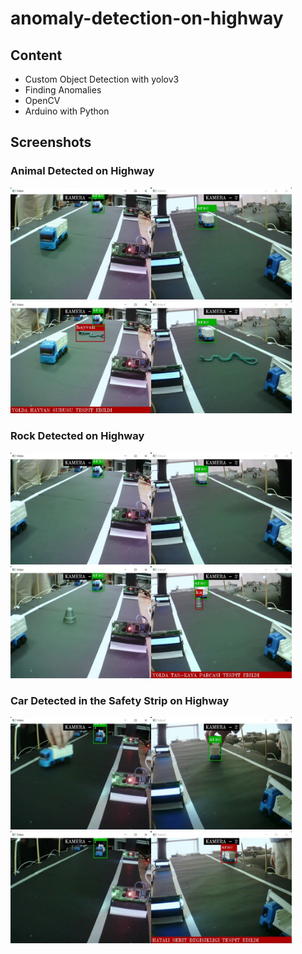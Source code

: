 # anomaly-detection-on-highway

## Content

* Custom Object Detection with yolov3
* Finding Anomalies
* OpenCV
* Arduino with Python

## Screenshots

### Animal Detected on Highway
<img src="screenshots/00110.jpg" width="450"> <img src="screenshots/00120.jpg" width="450">

### Rock Detected on Highway
<img src="screenshots/00759.jpg" width="450"> <img src="screenshots/00769.jpg" width="450">

### Car Detected in the Safety Strip on Highway
<img src="screenshots/01815.jpg" width="450"> <img src="screenshots/02113.jpg" width="450">
